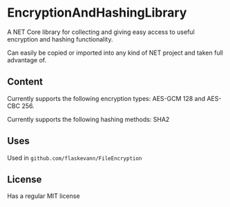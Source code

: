 # EncryptionAndHashingLibrary

A NET Core library for collecting and giving easy access to useful encryption and hashing functionality.

Can easily be copied or imported into any kind of NET project and taken full advantage of.

## Content

Currently supports the following encryption types: AES-GCM 128 and AES-CBC 256.

Currently supports the following hashing methods: SHA2

## Uses

Used in <code>github.com/flaskevann/FileEncryption</code>

## License

Has a regular MIT license
